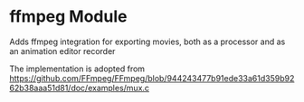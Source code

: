 # ffmpeg Module
Adds ffmpeg integration for exporting movies, both as a processor and as an animation editor recorder

The implementation is adopted from
https://github.com/FFmpeg/FFmpeg/blob/944243477b91ede33a61d359b9262b38aaa51d81/doc/examples/mux.c
